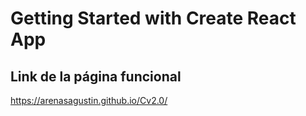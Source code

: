 # Getting Started with Create React App

## Link de la página funcional
https://arenasagustin.github.io/Cv2.0/
